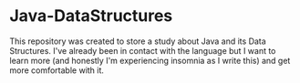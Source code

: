 # Java-DataStructures
This repository was created to store a study about Java and its Data Structures. I've already been in contact with the language but I want to learn more (and honestly I'm experiencing insomnia as I write this) and get more comfortable with it.
